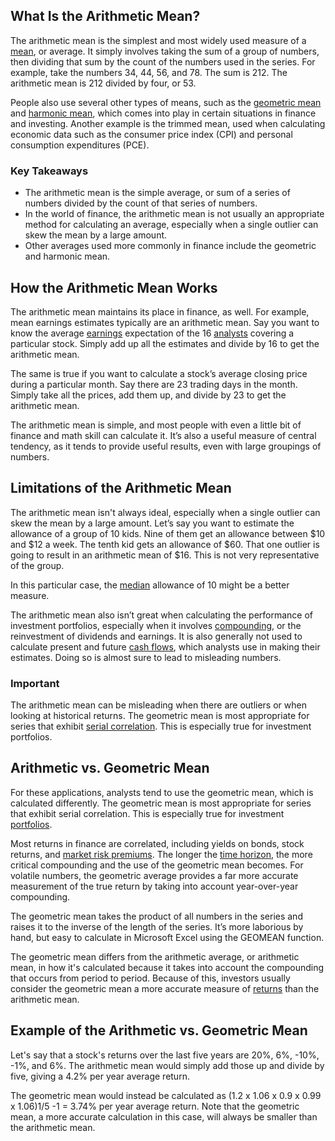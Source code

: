 ## What Is the Arithmetic Mean?

The arithmetic mean is the simplest and most widely used measure of a [mean](https://www.investopedia.com/terms/m/mean.asp), or average. It simply involves taking the sum of a group of numbers, then dividing that sum by the count of the numbers used in the series. For example, take the numbers 34, 44, 56, and 78. The sum is 212. The arithmetic mean is 212 divided by four, or 53.

People also use several other types of means, such as the [geometric mean](https://www.investopedia.com/terms/g/geometricmean.asp) and [harmonic mean](https://www.investopedia.com/terms/h/harmonicaverage.asp), which comes into play in certain situations in finance and investing. Another example is the trimmed mean, used when calculating economic data such as the consumer price index (CPI) and personal consumption expenditures (PCE).

### Key Takeaways

-   The arithmetic mean is the simple average, or sum of a series of numbers divided by the count of that series of numbers.
-   In the world of finance, the arithmetic mean is not usually an appropriate method for calculating an average, especially when a single outlier can skew the mean by a large amount.
-   Other averages used more commonly in finance include the geometric and harmonic mean.

## How the Arithmetic Mean Works

The arithmetic mean maintains its place in finance, as well. For example, mean earnings estimates typically are an arithmetic mean. Say you want to know the average [earnings](https://www.investopedia.com/terms/e/earnings.asp) expectation of the 16 [analysts](https://www.investopedia.com/terms/a/analyst.asp) covering a particular stock. Simply add up all the estimates and divide by 16 to get the arithmetic mean.

The same is true if you want to calculate a stock’s average closing price during a particular month. Say there are 23 trading days in the month. Simply take all the prices, add them up, and divide by 23 to get the arithmetic mean.

The arithmetic mean is simple, and most people with even a little bit of finance and math skill can calculate it. It’s also a useful measure of central tendency, as it tends to provide useful results, even with large groupings of numbers.

## Limitations of the Arithmetic Mean

The arithmetic mean isn't always ideal, especially when a single outlier can skew the mean by a large amount. Let’s say you want to estimate the allowance of a group of 10 kids. Nine of them get an allowance between $10 and $12 a week. The tenth kid gets an allowance of $60. That one outlier is going to result in an arithmetic mean of $16. This is not very representative of the group.

In this particular case, the [median](https://www.investopedia.com/terms/m/median.asp) allowance of 10 might be a better measure.

The arithmetic mean also isn’t great when calculating the performance of investment portfolios, especially when it involves [compounding](https://www.investopedia.com/terms/c/compounding.asp), or the reinvestment of dividends and earnings. It is also generally not used to calculate present and future [cash flows](https://www.investopedia.com/terms/c/cashflow.asp), which analysts use in making their estimates. Doing so is almost sure to lead to misleading numbers.

### Important

The arithmetic mean can be misleading when there are outliers or when looking at historical returns. The geometric mean is most appropriate for series that exhibit [serial correlation](https://www.investopedia.com/terms/s/serial-correlation.asp). This is especially true for investment portfolios.

## Arithmetic vs. Geometric Mean

For these applications, analysts tend to use the geometric mean, which is calculated differently. The geometric mean is most appropriate for series that exhibit serial correlation. This is especially true for investment [portfolios](https://www.investopedia.com/terms/p/portfolio.asp).

Most returns in finance are correlated, including yields on bonds, stock returns, and [market risk premiums](https://www.investopedia.com/terms/m/marketriskpremium.asp). The longer the [time horizon](https://www.investopedia.com/terms/t/timehorizon.asp), the more critical compounding and the use of the geometric mean becomes. For volatile numbers, the geometric average provides a far more accurate measurement of the true return by taking into account year-over-year compounding.

The geometric mean takes the product of all numbers in the series and raises it to the inverse of the length of the series. It’s more laborious by hand, but easy to calculate in Microsoft Excel using the GEOMEAN function.

The geometric mean differs from the arithmetic average, or arithmetic mean, in how it's calculated because it takes into account the compounding that occurs from period to period. Because of this, investors usually consider the geometric mean a more accurate measure of [returns](https://www.investopedia.com/terms/r/return.asp) than the arithmetic mean.

## Example of the Arithmetic vs. Geometric Mean

Let's say that a stock's returns over the last five years are 20%, 6%, -10%, -1%, and 6%. The arithmetic mean would simply add those up and divide by five, giving a 4.2% per year average return.

The geometric mean would instead be calculated as (1.2 x 1.06 x 0.9 x 0.99 x 1.06)1/5 -1 = 3.74% per year average return. Note that the geometric mean, a more accurate calculation in this case, will always be smaller than the arithmetic mean.
